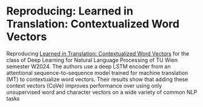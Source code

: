 # Reproducing: Learned in Translation: Contextualized Word Vectors
Reproducing [Learned in Translation: Contextualized Word Vectors](https://arxiv.org/abs/1708.00107) for the class of Deep Learning for Natural Language Processing of TU Wien semester W2024. The authors use a deep LSTM encoder from an attentional sequence-to-sequence model trained for machine translation (MT) to contextualize word vectors. Their results show that adding these context vectors (CoVe) improves performance over using only unsupervised word and character vectors on a wide variety of common NLP tasks


